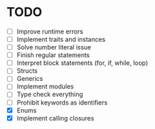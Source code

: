 # TODO

- [ ] Improve runtime errors
- [ ] Implement traits and instances
- [ ] Solve number literal issue
- [ ] Finish regular statements
- [ ] Interpret block statements (for, if, while, loop)
- [ ] Structs
- [ ] Generics
- [ ] Implement modules
- [ ] Type check everything
- [ ] Prohibit keywords as identifiers
- [x] Enums
- [x] Implement calling closures
